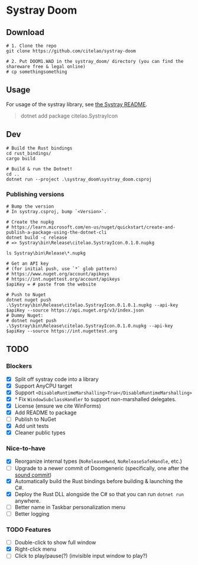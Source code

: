 # Systray Doom

## Download

```pwsh
# 1. Clone the repo
git clone https://github.com/citelao/systray-doom

# 2. Put DOOM1.WAD in the systray_doom/ directory (you can find the shareware free & legal online)
# cp somethingsomething
```

## Usage

For usage of the systray library, see [the Systray README](./Systray/README.md).

> dotnet add package citelao.SystrayIcon

## Dev

```pwsh
# Build the Rust bindings
cd rust_bindings/
cargo build

# Build & run the Dotnet!
cd ..
dotnet run --project .\systray_doom\systray_doom.csproj
```

### Publishing versions

```pwsh
# Bump the version
# In systray.csproj, bump `<Version>`.

# Create the nupkg
# https://learn.microsoft.com/en-us/nuget/quickstart/create-and-publish-a-package-using-the-dotnet-cli
dotnet build -c release
# => Systray\bin\Release\citelao.SystrayIcon.0.1.0.nupkg

ls Systray\bin\Release\*.nupkg

# Get an API key
# (for initial push, use `*` glob pattern)
# https://www.nuget.org/account/apikeys
# https://int.nugettest.org/account/apikeys
$apiKey = # paste from the website

# Push to Nuget
dotnet nuget push .\Systray\bin\Release\citelao.SystrayIcon.0.1.0.1.nupkg --api-key $apiKey --source https://api.nuget.org/v3/index.json
# Dummy Nuget:
# dotnet nuget push .\Systray\bin\Release\citelao.SystrayIcon.0.1.0.nupkg --api-key $apiKey --source https://int.nugettest.org
```

## TODO

### Blockers

* [x] Split off systray code into a library
* [x] Support AnyCPU target
* [x] Support `<DisableRuntimeMarshalling>True</DisableRuntimeMarshalling>`
* [x] ^ Fix `WindowSubclassHandler` to support non-marshalled delegates.
* [x] License (ensure we cite WinForms)
* [x] Add README to package
* [ ] Publish to NuGet
* [x] Add unit tests
* [x] Cleaner public types

### Nice-to-have

* [x] Reorganize internal types (`NoReleaseHwnd`, `NoReleaseSafeHandle`, etc.)
* [ ] Upgrade to a newer commit of Doomgeneric (specifically, one after the [sound commit](https://github.com/ozkl/doomgeneric/commit/d0946b46cf617467f014a25e264fd952698a13f9))
* [x] Automatically build the Rust bindings before building & launching the C#.
* [x] Deploy the Rust DLL alongside the C# so that you can run `dotnet run` anywhere.
* [ ] Better name in Taskbar personalization menu
* [ ] Better logging

### TODO Features

* [ ] Double-click to show full window
* [x] Right-click menu
* [ ] Click to play/pause(?) (invisible input window to play?)